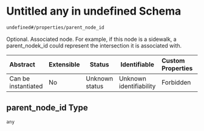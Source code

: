 # Untitled any in undefined Schema

```txt
undefined#/properties/parent_node_id
```

Optional. Associated node. For example, if this node is a sidewalk, a parent_nodek_id could represent the intersection  it is associated with.


| Abstract            | Extensible | Status         | Identifiable            | Custom Properties | Additional Properties | Access Restrictions | Defined In                                                              |
| :------------------ | ---------- | -------------- | ----------------------- | :---------------- | --------------------- | ------------------- | ----------------------------------------------------------------------- |
| Can be instantiated | No         | Unknown status | Unknown identifiability | Forbidden         | Allowed               | none                | [node.schema.json\*](../../out/node.schema.json "open original schema") |

## parent_node_id Type

`any`
